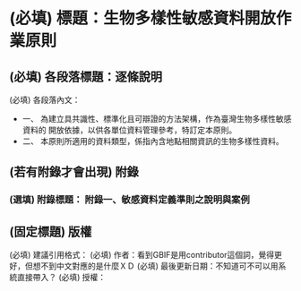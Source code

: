 # (必填) 標題：生物多樣性敏感資料開放作業原則

## (必填) 各段落標題：逐條說明

(必填) 各段落內文：
- 一、 為建立具共識性、標準化且可辯證的方法架構，作為臺灣生物多樣性敏感資料的 開放依據，以供各單位資料管理參考，特訂定本原則。
- 二、 本原則所適用的資料類型，係指內含地點相關資訊的生物多樣性資料。

## (若有附錄才會出現) 附錄 
### (選填) 附錄標題： 附錄一、敏感資料定義準則之說明與案例

## (固定標題) 版權
(必填) 建議引用格式：
(必填) 作者：看到GBIF是用contributor這個詞，覺得更好，但想不到中文對應的是什麼ＸＤ
(必填) 最後更新日期：不知道可不可以用系統直接帶入？
(必填) 授權：